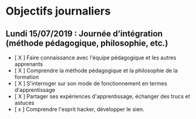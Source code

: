 # Objectifs journaliers

## Lundi 15/07/2019 : Journée d’intégration (méthode pédagogique, philosophie, etc.)


* [ X ] Faire connaissance avec l'équipe pédagogique et les autres apprenants
* [ X ] Comprendre la méthode pédagogique et la philosophie de la formation
* [ X ] S'interroger sur son mode de fonctionnement en termes d'apprentissage
* [ X ] Partager ses expériences d'apprentissage, échanger des trucs et astuces
* [ x ] Comprendre l'esprit hacker, développer le sien.